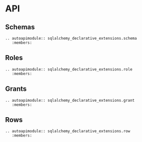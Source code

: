 # API

## Schemas

```{eval-rst}
.. autoapimodule:: sqlalchemy_declarative_extensions.schema
   :members:
```

## Roles

```{eval-rst}
.. autoapimodule:: sqlalchemy_declarative_extensions.role
   :members:
```

## Grants

```{eval-rst}
.. autoapimodule:: sqlalchemy_declarative_extensions.grant
   :members:
```

## Rows

```{eval-rst}
.. autoapimodule:: sqlalchemy_declarative_extensions.row
   :members:
```
